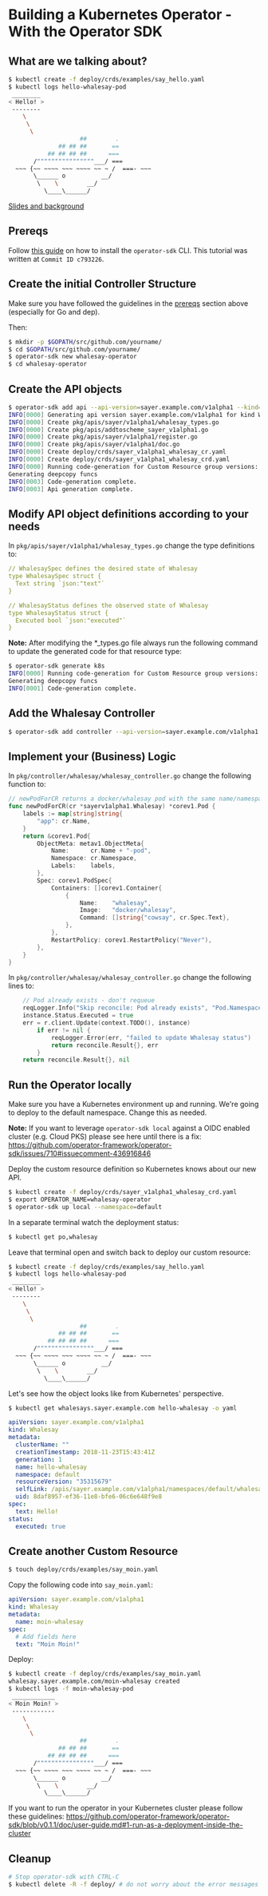# Building a Kubernetes Operator - With the Operator SDK

## What are we talking about?
```bash
$ kubectl create -f deploy/crds/examples/say_hello.yaml
$ kubectl logs hello-whalesay-pod
 ________
< Hello! >
 --------
    \
     \
      \
                    ##        .
              ## ## ##       ==
           ## ## ## ##      ===
       /""""""""""""""""___/ ===
  ~~~ {~~ ~~~~ ~~~ ~~~~ ~~ ~ /  ===- ~~~
       \______ o          __/
        \    \        __/
          \____\______/

```

[Slides and background](overview.pdf)

## Prereqs

Follow [this guide](https://github.com/operator-framework/operator-sdk#prerequisites) on how to install the `operator-sdk` CLI. This tutorial was written at `Commit ID c793226`.

## Create the initial Controller Structure

Make sure you have followed the guidelines in the [prereqs](#Prereqs) section above (especially for Go and dep).

Then:

```bash
$ mkdir -p $GOPATH/src/github.com/yourname/
$ cd $GOPATH/src/github.com/yourname/
$ operator-sdk new whalesay-operator
$ cd whalesay-operator
```

## Create the API objects

```bash
$ operator-sdk add api --api-version=sayer.example.com/v1alpha1 --kind=Whalesay
INFO[0000] Generating api version sayer.example.com/v1alpha1 for kind Whalesay.
INFO[0000] Create pkg/apis/sayer/v1alpha1/whalesay_types.go
INFO[0000] Create pkg/apis/addtoscheme_sayer_v1alpha1.go
INFO[0000] Create pkg/apis/sayer/v1alpha1/register.go
INFO[0000] Create pkg/apis/sayer/v1alpha1/doc.go
INFO[0000] Create deploy/crds/sayer_v1alpha1_whalesay_cr.yaml
INFO[0000] Create deploy/crds/sayer_v1alpha1_whalesay_crd.yaml
INFO[0000] Running code-generation for Custom Resource group versions: [sayer:v1alpha1, ]
Generating deepcopy funcs
INFO[0003] Code-generation complete.
INFO[0003] Api generation complete.
```

## Modify API object definitions according to your needs

In `pkg/apis/sayer/v1alpha1/whalesay_types.go` change the type definitions to:

```yaml
// WhalesaySpec defines the desired state of Whalesay
type WhalesaySpec struct {
  Text string `json:"text"`
}

// WhalesayStatus defines the observed state of Whalesay
type WhalesayStatus struct {
  Executed bool `json:"executed"`
}
```

**Note:** After modifying the *_types.go file always run the following command to update the generated code for that resource type:

```bash
$ operator-sdk generate k8s
INFO[0000] Running code-generation for Custom Resource group versions: [sayer:v1alpha1, ]
Generating deepcopy funcs
INFO[0001] Code-generation complete.
```

## Add the Whalesay Controller

```bash
$ operator-sdk add controller --api-version=sayer.example.com/v1alpha1 --kind=Whalesay
```

## Implement your (Business) Logic

In `pkg/controller/whalesay/whalesay_controller.go` change the following function to:

```go
// newPodForCR returns a docker/whalesay pod with the same name/namespace as the cr
func newPodForCR(cr *sayerv1alpha1.Whalesay) *corev1.Pod {
	labels := map[string]string{
		"app": cr.Name,
	}
	return &corev1.Pod{
		ObjectMeta: metav1.ObjectMeta{
			Name:      cr.Name + "-pod",
			Namespace: cr.Namespace,
			Labels:    labels,
		},
		Spec: corev1.PodSpec{
			Containers: []corev1.Container{
				{
					Name:    "whalesay",
					Image:   "docker/whalesay",
					Command: []string{"cowsay", cr.Spec.Text},
				},
			},
			RestartPolicy: corev1.RestartPolicy("Never"),
		},
	}
}
```

In `pkg/controller/whalesay/whalesay_controller.go` change the following lines to:

```go
	// Pod already exists - don't requeue
	reqLogger.Info("Skip reconcile: Pod already exists", "Pod.Namespace", found.Namespace, "Pod.Name", found.Name)
	instance.Status.Executed = true
	err = r.client.Update(context.TODO(), instance)
		if err != nil {
			reqLogger.Error(err, "failed to update Whalesay status")
			return reconcile.Result{}, err
		}
	return reconcile.Result{}, nil
```

## Run the Operator locally

Make sure you have a Kubernetes environment up and running. We're going to deploy to the default namespace. Change this as needed.

**Note:** If you want to leverage `operator-sdk local` against a OIDC enabled cluster (e.g. Cloud PKS) please see here until there is a fix: https://github.com/operator-framework/operator-sdk/issues/710#issuecomment-436916846

Deploy the custom resource definition so Kubernetes knows about our new API.

```bash
$ kubectl create -f deploy/crds/sayer_v1alpha1_whalesay_crd.yaml
$ export OPERATOR_NAME=whalesay-operator
$ operator-sdk up local --namespace=default
```

In a separate terminal watch the deployment status:

```bash
$ kubectl get po,whalesay
```

Leave that terminal open and switch back to deploy our custom resource:

```bash
$ kubectl create -f deploy/crds/examples/say_hello.yaml
$ kubectl logs hello-whalesay-pod
 ________
< Hello! >
 --------
    \
     \
      \
                    ##        .
              ## ## ##       ==
           ## ## ## ##      ===
       /""""""""""""""""___/ ===
  ~~~ {~~ ~~~~ ~~~ ~~~~ ~~ ~ /  ===- ~~~
       \______ o          __/
        \    \        __/
          \____\______/

```

Let's see how the object looks like from Kubernetes' perspective.

```bash
$ kubectl get whalesays.sayer.example.com hello-whalesay -o yaml
```

```yaml
apiVersion: sayer.example.com/v1alpha1
kind: Whalesay
metadata:
  clusterName: ""
  creationTimestamp: 2018-11-23T15:43:41Z
  generation: 1
  name: hello-whalesay
  namespace: default
  resourceVersion: "35315679"
  selfLink: /apis/sayer.example.com/v1alpha1/namespaces/default/whalesays/hello-whalesay
  uid: 8daf8957-ef36-11e8-bfe6-06c6e648f9e8
spec:
  text: Hello!
status:
  executed: true

```

## Create another Custom Resource

```bash
$ touch deploy/crds/examples/say_moin.yaml
```

Copy the following code into `say_moin.yaml`:

```yaml
apiVersion: sayer.example.com/v1alpha1
kind: Whalesay
metadata:
  name: moin-whalesay
spec:
  # Add fields here
  text: "Moin Moin!"
```

Deploy:

```bash
$ kubectl create -f deploy/crds/examples/say_moin.yaml
whalesay.sayer.example.com/moin-whalesay created
$ kubectl logs -f moin-whalesay-pod
 ____________
< Moin Moin! >
 ------------
    \
     \
      \
                    ##        .
              ## ## ##       ==
           ## ## ## ##      ===
       /""""""""""""""""___/ ===
  ~~~ {~~ ~~~~ ~~~ ~~~~ ~~ ~ /  ===- ~~~
       \______ o          __/
        \    \        __/
          \____\______/

```

If you want to run the operator in your Kubernetes cluster please follow these guidelines: https://github.com/operator-framework/operator-sdk/blob/v0.1.1/doc/user-guide.md#1-run-as-a-deployment-inside-the-cluster

## Cleanup

```bash
# Stop operator-sdk with CTRL-C
$ kubectl delete -R -f deploy/ # do not worry about the error messages as we did not deploy some files in this example)
```